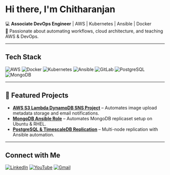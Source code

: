 # Hi there, I'm Chitharanjan

💻 **Associate DevOps Engineer** | AWS | Kubernetes | Ansible | Docker  
🎯 Passionate about automating workflows, cloud architecture, and teaching AWS & DevOps.

---

## Tech Stack
![AWS](https://img.shields.io/badge/AWS-232F3E?style=for-the-badge&logo=amazonaws&logoColor=white)
![Docker](https://img.shields.io/badge/Docker-2496ED?style=for-the-badge&logo=docker&logoColor=white)
![Kubernetes](https://img.shields.io/badge/Kubernetes-326CE5?style=for-the-badge&logo=kubernetes&logoColor=white)
![Ansible](https://img.shields.io/badge/Ansible-EE0000?style=for-the-badge&logo=ansible&logoColor=white)
![GitLab](https://img.shields.io/badge/GitLab-FCA121?style=for-the-badge&logo=gitlab&logoColor=white)
![PostgreSQL](https://img.shields.io/badge/PostgreSQL-316192?style=for-the-badge&logo=postgresql&logoColor=white)
![MongoDB](https://img.shields.io/badge/MongoDB-4EA94B?style=for-the-badge&logo=mongodb&logoColor=white)

---

## 📌 Featured Projects
- **[AWS S3 Lambda DynamoDB SNS Project](https://github.com/chitharanjan-devops/aws-s3-lambda-dynamodb-sns)** – Automates image upload metadata storage and email notifications.
- **[MongoDB Ansible Role](https://github.com/chitharanjan-devops/mongodb-ansible-role)** – Automates MongoDB replicaset setup on Ubuntu & RHEL.
- **[PostgreSQL & TimescaleDB Replication](https://github.com/chitharanjan-devops/postgresql-timescaledb-replication)** – Multi-node replication with Ansible automation.

---

## Connect with Me
[![LinkedIn](https://img.shields.io/badge/LinkedIn-0A66C2?style=for-the-badge&logo=linkedin&logoColor=white)](https://linkedin.com/in/YOUR-LINK)
[![YouTube](https://img.shields.io/badge/YouTube-FF0000?style=for-the-badge&logo=youtube&logoColor=white)](https://youtube.com/YOUR-LINK)
[![Gmail](https://img.shields.io/badge/Email-D14836?style=for-the-badge&logo=gmail&logoColor=white)](mailto:YOUR-EMAIL@example.com)
